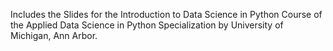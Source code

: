 Includes the Slides for the Introduction to Data Science in Python Course of the Applied Data Science in Python Specialization by University of Michigan, Ann Arbor.
